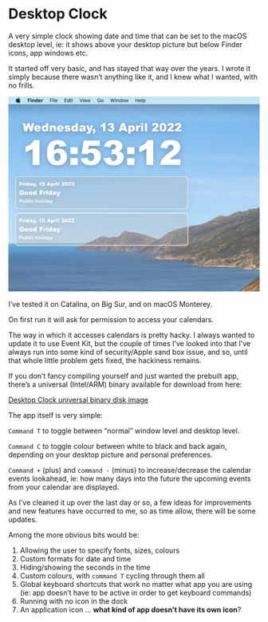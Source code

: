 # Desktop Clock
 
A very simple clock showing date and time that can be set to the macOS desktop level, ie: it shows above your desktop picture but below Finder icons, app windows etc.

It started off very basic, and has stayed that way over the years. I wrote it simply because there wasn’t anything like it, and I knew what I wanted, with no frills.

![Screenshot](/screenshots/screenshot1.png)

I’ve tested it on Catalina, on Big Sur, and on macOS Monterey.

On first run it will ask for permission to access your calendars.

The way in which it accesses calendars is pretty hacky. I always wanted to update it to use Event Kit, but the couple of times I’ve looked into that I’ve always run into some kind of security/Apple sand box issue, and so, until that whole little problem gets fixed, the hackiness remains.

If you don’t fancy compiling yourself and just wanted the prebuilt app, there’s a universal (Intel/ARM) binary available for download from here:

[Desktop Clock universal binary disk image](https://dl.dropboxusercontent.com/s/s8jz3gdcnt1h1fv/DesktopClock.dmg.zip?dl=0)

The app itself is very simple:

`Command T` to toggle between “normal” window level and desktop level.

`Command C` to toggle colour between white to black and back again, depending on your desktop picture and personal preferences.

`Command +` (plus) and `command -` (minus) to increase/decrease the calendar events lookahead, ie: how many days into the future the upcoming events from your calendar are displayed.

As I’ve cleaned it up over the last day or so, a few ideas for improvements and new features have occurred to me, so as time allow, there will be some updates.

Among the more obvious bits would be:

1. Allowing the user to specify fonts, sizes, colours
2. Custom formats for date and time
3. Hiding/showing the seconds in the time
4. Custom colours, with `command T` cycling through them all
5. Global keyboard shortcuts that work no matter what app you are using (ie: app doesn’t have to be active in order to get keyboard commands)
6. Running with no icon in the dock
7. An application icon ... **what kind of app doesn’t have its own icon**?